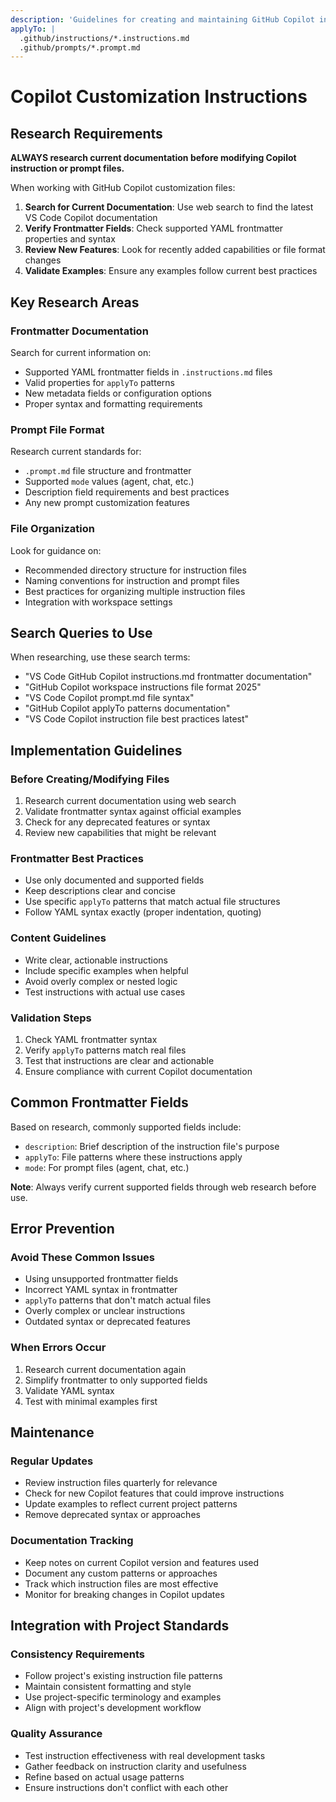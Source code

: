 ```yaml
---
description: 'Guidelines for creating and maintaining GitHub Copilot instruction files and prompt files with current best practices and supported features.'
applyTo: |
  .github/instructions/*.instructions.md
  .github/prompts/*.prompt.md
---
```


# Copilot Customization Instructions

## Research Requirements

**ALWAYS research current documentation before modifying Copilot instruction or prompt files.**

When working with GitHub Copilot customization files:

1. **Search for Current Documentation**: Use web search to find the latest VS Code Copilot documentation
2. **Verify Frontmatter Fields**: Check supported YAML frontmatter properties and syntax
3. **Review New Features**: Look for recently added capabilities or file format changes
4. **Validate Examples**: Ensure any examples follow current best practices

## Key Research Areas

### Frontmatter Documentation
Search for current information on:
- Supported YAML frontmatter fields in `.instructions.md` files
- Valid properties for `applyTo` patterns
- New metadata fields or configuration options
- Proper syntax and formatting requirements

### Prompt File Format
Research current standards for:
- `.prompt.md` file structure and frontmatter
- Supported `mode` values (agent, chat, etc.)
- Description field requirements and best practices
- Any new prompt customization features

### File Organization
Look for guidance on:
- Recommended directory structure for instruction files
- Naming conventions for instruction and prompt files
- Best practices for organizing multiple instruction files
- Integration with workspace settings

## Search Queries to Use

When researching, use these search terms:
- "VS Code GitHub Copilot instructions.md frontmatter documentation"
- "GitHub Copilot workspace instructions file format 2025"
- "VS Code Copilot prompt.md file syntax"
- "GitHub Copilot applyTo patterns documentation"
- "VS Code Copilot instruction file best practices latest"

## Implementation Guidelines

### Before Creating/Modifying Files
1. Research current documentation using web search
2. Validate frontmatter syntax against official examples
3. Check for any deprecated features or syntax
4. Review new capabilities that might be relevant

### Frontmatter Best Practices
- Use only documented and supported fields
- Keep descriptions clear and concise
- Use specific `applyTo` patterns that match actual file structures
- Follow YAML syntax exactly (proper indentation, quoting)

### Content Guidelines
- Write clear, actionable instructions
- Include specific examples when helpful
- Avoid overly complex or nested logic
- Test instructions with actual use cases

### Validation Steps
1. Check YAML frontmatter syntax
2. Verify `applyTo` patterns match real files
3. Test that instructions are clear and actionable
4. Ensure compliance with current Copilot documentation

## Common Frontmatter Fields

Based on research, commonly supported fields include:
- `description`: Brief description of the instruction file's purpose
- `applyTo`: File patterns where these instructions apply
- `mode`: For prompt files (agent, chat, etc.)

**Note**: Always verify current supported fields through web research before use.

## Error Prevention

### Avoid These Common Issues
- Using unsupported frontmatter fields
- Incorrect YAML syntax in frontmatter
- `applyTo` patterns that don't match actual files
- Overly complex or unclear instructions
- Outdated syntax or deprecated features

### When Errors Occur
1. Research current documentation again
2. Simplify frontmatter to only supported fields
3. Validate YAML syntax
4. Test with minimal examples first

## Maintenance

### Regular Updates
- Review instruction files quarterly for relevance
- Check for new Copilot features that could improve instructions
- Update examples to reflect current project patterns
- Remove deprecated syntax or approaches

### Documentation Tracking
- Keep notes on current Copilot version and features used
- Document any custom patterns or approaches
- Track which instruction files are most effective
- Monitor for breaking changes in Copilot updates

## Integration with Project Standards

### Consistency Requirements
- Follow project's existing instruction file patterns
- Maintain consistent formatting and style
- Use project-specific terminology and examples
- Align with project's development workflow

### Quality Assurance
- Test instruction effectiveness with real development tasks
- Gather feedback on instruction clarity and usefulness
- Refine based on actual usage patterns
- Ensure instructions don't conflict with each other
